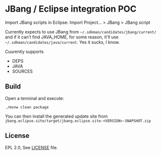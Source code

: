 JBang / Eclipse integration POC
===============================

Import JBang scripts in Eclipse: Import Project... > JBang > JBang script


Currently expects to use JBang from `~/.sdkman/candidates/jbang/current/` and if it can’t find JAVA_HOME, for some reason, it'll use `~/.sdkman/candidates/java/current`. Yes it sucks, I know.

Cuurently supports 
- DEPS
- JAVA
- SOURCES

Build
-----

Open a terminal and execute:

    ./mvnw clean package
    
You can then install the generated update site from `jbang.eclipse.site/target/jbang.eclipse.site-<VERSION>-SNAPSHOT.zip`

License
-------
EPL 2.0, See [LICENSE](LICENSE) file.

